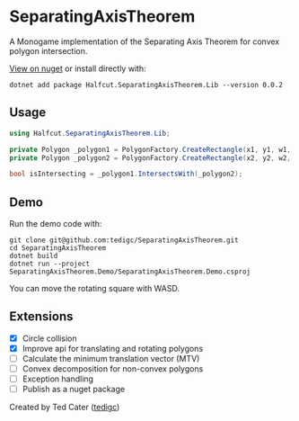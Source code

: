 # SeparatingAxisTheorem

A Monogame implementation of the Separating Axis Theorem for convex polygon intersection.

[View on nuget](https://www.nuget.org/packages/Halfcut.SeparatingAxisTheorem.Lib/) or install directly with:

```shell
dotnet add package Halfcut.SeparatingAxisTheorem.Lib --version 0.0.2
```

## Usage

```c#
using Halfcut.SeparatingAxisTheorem.Lib;

private Polygon _polygon1 = PolygonFactory.CreateRectangle(x1, y1, w1, h2);
private Polygon _polygon2 = PolygonFactory.CreateRectangle(x2, y2, w2, h2);

bool isIntersecting = _polygon1.IntersectsWith(_polygon2);
```

## Demo

Run the demo code with:

```shell
git clone git@github.com:tedigc/SeparatingAxisTheorem.git
cd SeparatingAxisTheorem
dotnet build
dotnet run --project SeparatingAxisTheorem.Demo/SeparatingAxisTheorem.Demo.csproj
```

You can move the rotating square with WASD.

## Extensions

- [x] Circle collision
- [x] Improve api for translating and rotating polygons
- [ ] Calculate the minimum translation vector (MTV)
- [ ] Convex decomposition for non-convex polygons
- [ ] Exception handling
- [ ] Publish as a nuget package

Created by Ted Cater ([tedigc](https://github.com/tedigc))
